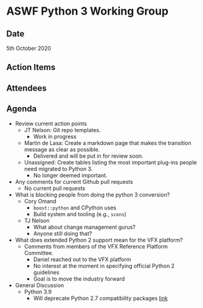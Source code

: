 # ASWF Python 3 Working Group
## Date
5th October 2020

## Action Items

## Attendees

## Agenda
* Review current action points
  * JT Nelson: Git repo templates.
    * Work in progress
  * Martin de Lasa: Create a markdown page that makes the transition message as
    clear as possible.
    * Delivered and will be put in for review soon.
  * Unassigned: Create tables listing the most important plug-ins people need
    migrated to Python 3.
    * No longer deemed important.
* Any comments for current Github pull requests
  * No current pull requests
* What is blocking people from doing the python 3 conversion?
  * Cory Omand
    * `boost::python` and CPython uses
    * Build system and tooling (e.g., `scons`)
  * TJ Nelson
    * What about change management gurus?
    * Anyone still doing that?
* What does extended Python 2 support mean for the VFX platform?
  * Comments from members of the VFX Reference Platform Committee.
     * Daniel reached out to the VFX platform
     * No interest at the moment in specifying official Python 2 guidelines
     * Goal is to move the industry forward
* General Discussion
   * Python 3.9
     * Will deprecate Python 2.7 compatibility packages [link](https://docs.python.org/3.9/whatsnew/3.9.html)
